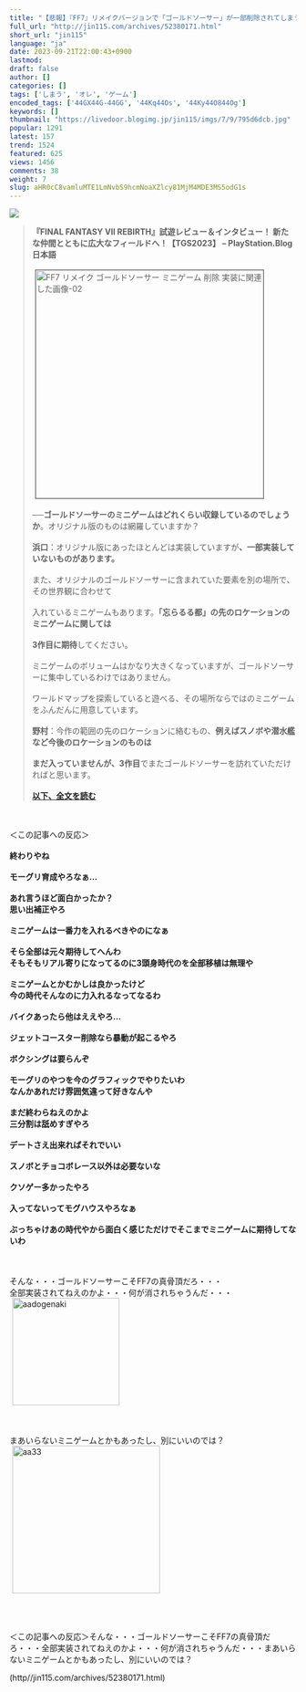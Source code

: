 ```yaml
---
title: "【悲報】『FF7』リメイクバージョンで「ゴールドソーサー」が一部削除されてしまう・・・ "
full_url: "http://jin115.com/archives/52380171.html"
short_url: "jin115"
language: "ja"
date: 2023-09-21T22:00:43+0900
lastmod: 
draft: false
author: []
categories: []
tags: ['しまう', 'オレ', 'ゲーム']
encoded_tags: ['44GX44G-44GG', '44Kq44Os', '44Ky44O844Og']
keywords: []
thumbnail: "https://livedoor.blogimg.jp/jin115/imgs/7/9/795d6dcb.jpg"
popular: 1291
latest: 157
trend: 1524
featured: 625
views: 1456
comments: 38
weight: 7
slug: aHR0cC8vamluMTE1LmNvbS9hcmNoaXZlcy81MjM4MDE3MS5odG1s
---
```


![](https://livedoor.blogimg.jp/jin115/imgs/7/9/795d6dcb.jpg)

<div><a name='more'></a> <blockquote><b>『FINAL FANTASY VII REBIRTH』試遊レビュー＆インタビュー！ 新たな仲間とともに広大なフィールドへ！【TGS2023】 – PlayStation.Blog 日本語</b><br> <br> <img src='https//livedoor.blogimg.jp/jin115/imgs/1/8/18511dda.png' width='400' border='1' hspace='5' class='pict' alt='FF7 リメイク ゴールドソーサー ミニゲーム 削除 実装に関連した画像-02'><br> <br> ──<b>ゴールドソーサーのミニゲームはどれくらい収録しているのでしょうか</b>。オリジナル版のものは網羅していますか？<br> <br> <b>浜口</b>：オリジナル版にあったほとんどは実装していますが<b>、一部実装していないものがあります。</b><br> <br> また、オリジナルのゴールドソーサーに含まれていた要素を別の場所で、その世界観に合わせて<br> <br> 入れているミニゲームもあります。<b>「忘らるる都」の先のロケーションのミニゲームに関しては<br> <br> 3作目に期待</b>してください。<br> <br> ミニゲームのボリュームはかなり大きくなっていますが、ゴールドソーサーに集中しているわけではありません。<br> <br> ワールドマップを探索していると遊べる、その場所ならではのミニゲームをふんだんに用意しています。<br> <br> <b>野村</b>：今作の範囲の先のロケーションに絡むもの、<b>例えばスノボや潜水艦など今後のロケーションのものは<br> <br> まだ入っていませんが、3作目</b>でまたゴールドソーサーを訪れていただければと思います。<br> <br> <a href='https//blog.ja.playstation.com/2023/09/21/20230921-ffviir/' target='_blank'><b>以下、全文を読む</b></a></blockquote><br> <br> ＜この記事への反応＞<br> <br> <b>終わりやね</b><br> <br> <b>モーグリ育成やろなぁ…</b><br> <br> <b>あれ言うほど面白かったか？<br> 思い出補正やろ</b><br> <br> <b>ミニゲームは一番力を入れるべきやのになぁ</b><br> <br> <b>そら全部は元々期待してへんわ<br> そもそもリアル寄りになってるのに3頭身時代のを全部移植は無理や</b><br> <br> <b>ミニゲームとかむかしは良かったけど<br> 今の時代そんなのに力入れるなってなるわ<br> </b><br> <b>バイクあったら他はええやろ…</b><br> <br> <b>ジェットコースター削除なら暴動が起こるやろ</b><br> <br> <b>ボクシングは要らんぞ</b><br> <br> <b>モーグリのやつを今のグラフィックでやりたいわ<br> なんかあれだけ雰囲気違って好きなんや</b><br> <br> <b>まだ終わらねえのかよ<br> 三分割は舐めすぎやろ</b><br> <br> <b>デートさえ出来ればそれでいい</b><br> <br> <b>スノボとチョコボレース以外は必要ないな</b><br> <br> <b>クソゲー多かったやろ</b><br> <br> <b>入ってないってモグハウスやろなぁ</b><br> <br> <b>ぶっちゃけあの時代やから面白く感じただけでそこまでミニゲームに期待してないわ</b><br> <br> <br> <br> そんな・・・ゴールドソーサーこそFF7の真骨頂だろ・・・<br> 全部実装されてねえのかよ・・・何が消されちゃうんだ・・・<br> <img src='https//livedoor.blogimg.jp/jin115/imgs/b/e/be6aa5b9.gif' alt='aadogenaki' width='188' border='0' hspace='5' class='pict'><br> <br> <br> <br> まあいらないミニゲームとかもあったし、別にいいのでは？<br> <img src='https//livedoor.blogimg.jp/jin115/imgs/d/3/d3ba2beb.gif' alt='aa33' width='259' border='0' hspace='5' class='pict'><br> <br> <br> <br> <p>＜この記事への反応＞そんな・・・ゴールドソーサーこそFF7の真骨頂だろ・・・全部実装されてねえのかよ・・・何が消されちゃうんだ・・・まあいらないミニゲームとかもあったし、別にいいのでは？</p></div>

(http//jin115.com/archives/52380171.html)

